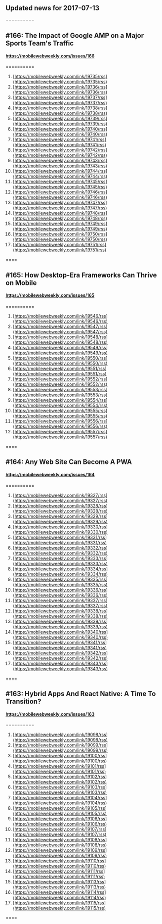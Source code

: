 ## Updated news for 2017-07-13 

==========
## #166: The Impact of Google AMP on a Major Sports Team's Traffic
#### https://mobilewebweekly.com/issues/166

==========
  1. [https://mobilewebweekly.com/link/19735/rss](https://mobilewebweekly.com/link/19735/rss) 
  2. [https://mobilewebweekly.com/link/19736/rss](https://mobilewebweekly.com/link/19736/rss) 
  3. [https://mobilewebweekly.com/link/19737/rss](https://mobilewebweekly.com/link/19737/rss) 
  4. [https://mobilewebweekly.com/link/19738/rss](https://mobilewebweekly.com/link/19738/rss) 
  6. [https://mobilewebweekly.com/link/19739/rss](https://mobilewebweekly.com/link/19739/rss) 
  7. [https://mobilewebweekly.com/link/19740/rss](https://mobilewebweekly.com/link/19740/rss) 
  8. [https://mobilewebweekly.com/link/19741/rss](https://mobilewebweekly.com/link/19741/rss) 
  9. [https://mobilewebweekly.com/link/19742/rss](https://mobilewebweekly.com/link/19742/rss) 
  10. [https://mobilewebweekly.com/link/19743/rss](https://mobilewebweekly.com/link/19743/rss) 
  11. [https://mobilewebweekly.com/link/19744/rss](https://mobilewebweekly.com/link/19744/rss) 
  12. [https://mobilewebweekly.com/link/19745/rss](https://mobilewebweekly.com/link/19745/rss) 
  13. [https://mobilewebweekly.com/link/19746/rss](https://mobilewebweekly.com/link/19746/rss) 
  14. [https://mobilewebweekly.com/link/19747/rss](https://mobilewebweekly.com/link/19747/rss) 
  15. [https://mobilewebweekly.com/link/19748/rss](https://mobilewebweekly.com/link/19748/rss) 
  16. [https://mobilewebweekly.com/link/19749/rss](https://mobilewebweekly.com/link/19749/rss) 
  17. [https://mobilewebweekly.com/link/19750/rss](https://mobilewebweekly.com/link/19750/rss) 
  18. [https://mobilewebweekly.com/link/19751/rss](https://mobilewebweekly.com/link/19751/rss) 

====
## #165: How Desktop-Era Frameworks Can Thrive on Mobile
#### https://mobilewebweekly.com/issues/165

==========
  1. [https://mobilewebweekly.com/link/19546/rss](https://mobilewebweekly.com/link/19546/rss) 
  2. [https://mobilewebweekly.com/link/19547/rss](https://mobilewebweekly.com/link/19547/rss) 
  3. [https://mobilewebweekly.com/link/19548/rss](https://mobilewebweekly.com/link/19548/rss) 
  4. [https://mobilewebweekly.com/link/19549/rss](https://mobilewebweekly.com/link/19549/rss) 
  5. [https://mobilewebweekly.com/link/19550/rss](https://mobilewebweekly.com/link/19550/rss) 
  6. [https://mobilewebweekly.com/link/19551/rss](https://mobilewebweekly.com/link/19551/rss) 
  7. [https://mobilewebweekly.com/link/19552/rss](https://mobilewebweekly.com/link/19552/rss) 
  8. [https://mobilewebweekly.com/link/19553/rss](https://mobilewebweekly.com/link/19553/rss) 
  9. [https://mobilewebweekly.com/link/19554/rss](https://mobilewebweekly.com/link/19554/rss) 
  10. [https://mobilewebweekly.com/link/19555/rss](https://mobilewebweekly.com/link/19555/rss) 
  11. [https://mobilewebweekly.com/link/19556/rss](https://mobilewebweekly.com/link/19556/rss) 
  12. [https://mobilewebweekly.com/link/19557/rss](https://mobilewebweekly.com/link/19557/rss) 

====
## #164: Any Web Site Can Become A PWA
#### https://mobilewebweekly.com/issues/164

==========
  1. [https://mobilewebweekly.com/link/19327/rss](https://mobilewebweekly.com/link/19327/rss) 
  2. [https://mobilewebweekly.com/link/19328/rss](https://mobilewebweekly.com/link/19328/rss) 
  3. [https://mobilewebweekly.com/link/19329/rss](https://mobilewebweekly.com/link/19329/rss) 
  4. [https://mobilewebweekly.com/link/19330/rss](https://mobilewebweekly.com/link/19330/rss) 
  6. [https://mobilewebweekly.com/link/19331/rss](https://mobilewebweekly.com/link/19331/rss) 
  7. [https://mobilewebweekly.com/link/19332/rss](https://mobilewebweekly.com/link/19332/rss) 
  8. [https://mobilewebweekly.com/link/19333/rss](https://mobilewebweekly.com/link/19333/rss) 
  9. [https://mobilewebweekly.com/link/19334/rss](https://mobilewebweekly.com/link/19334/rss) 
  10. [https://mobilewebweekly.com/link/19335/rss](https://mobilewebweekly.com/link/19335/rss) 
  11. [https://mobilewebweekly.com/link/19336/rss](https://mobilewebweekly.com/link/19336/rss) 
  12. [https://mobilewebweekly.com/link/19337/rss](https://mobilewebweekly.com/link/19337/rss) 
  13. [https://mobilewebweekly.com/link/19338/rss](https://mobilewebweekly.com/link/19338/rss) 
  14. [https://mobilewebweekly.com/link/19339/rss](https://mobilewebweekly.com/link/19339/rss) 
  15. [https://mobilewebweekly.com/link/19340/rss](https://mobilewebweekly.com/link/19340/rss) 
  16. [https://mobilewebweekly.com/link/19341/rss](https://mobilewebweekly.com/link/19341/rss) 
  17. [https://mobilewebweekly.com/link/19342/rss](https://mobilewebweekly.com/link/19342/rss) 
  18. [https://mobilewebweekly.com/link/19343/rss](https://mobilewebweekly.com/link/19343/rss) 

====
## #163: Hybrid Apps And React Native: A Time To Transition?
#### https://mobilewebweekly.com/issues/163

==========
  1. [https://mobilewebweekly.com/link/19098/rss](https://mobilewebweekly.com/link/19098/rss) 
  2. [https://mobilewebweekly.com/link/19099/rss](https://mobilewebweekly.com/link/19099/rss) 
  3. [https://mobilewebweekly.com/link/19100/rss](https://mobilewebweekly.com/link/19100/rss) 
  4. [https://mobilewebweekly.com/link/19101/rss](https://mobilewebweekly.com/link/19101/rss) 
  5. [https://mobilewebweekly.com/link/19102/rss](https://mobilewebweekly.com/link/19102/rss) 
  7. [https://mobilewebweekly.com/link/19103/rss](https://mobilewebweekly.com/link/19103/rss) 
  8. [https://mobilewebweekly.com/link/19104/rss](https://mobilewebweekly.com/link/19104/rss) 
  9. [https://mobilewebweekly.com/link/19105/rss](https://mobilewebweekly.com/link/19105/rss) 
  10. [https://mobilewebweekly.com/link/19106/rss](https://mobilewebweekly.com/link/19106/rss) 
  11. [https://mobilewebweekly.com/link/19107/rss](https://mobilewebweekly.com/link/19107/rss) 
  12. [https://mobilewebweekly.com/link/19108/rss](https://mobilewebweekly.com/link/19108/rss) 
  13. [https://mobilewebweekly.com/link/19109/rss](https://mobilewebweekly.com/link/19109/rss) 
  14. [https://mobilewebweekly.com/link/19110/rss](https://mobilewebweekly.com/link/19110/rss) 
  15. [https://mobilewebweekly.com/link/19111/rss](https://mobilewebweekly.com/link/19111/rss) 
  16. [https://mobilewebweekly.com/link/19113/rss](https://mobilewebweekly.com/link/19113/rss) 
  17. [https://mobilewebweekly.com/link/19114/rss](https://mobilewebweekly.com/link/19114/rss) 
  18. [https://mobilewebweekly.com/link/19115/rss](https://mobilewebweekly.com/link/19115/rss) 

====
